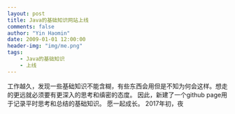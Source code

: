 ```yaml
---
layout: post
title: Java的基础知识网站上线
comments: false
author: "Yin Haomin"
date: 2009-01-01 12:00:00
header-img: "img/me.png"
tags:
    - Java的基础知识
    - 上线
---
```


工作越久，发现一些基础知识不能含糊，有些东西会用但是不知为何会这样。想走的更远就必须要有更深入的思考和缜密的态度。
因此，新建了一个github page用于记录平时思考和总结的基础知识。
愿一起成长。
2017年初，夜
